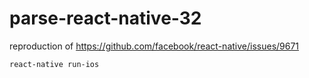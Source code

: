 # parse-react-native-32

reproduction of https://github.com/facebook/react-native/issues/9671

```bash
react-native run-ios
```
